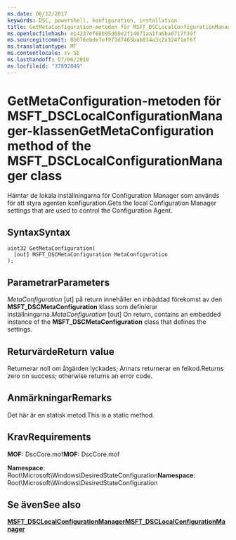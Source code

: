 ```yaml
---
ms.date: 06/12/2017
keywords: DSC, powershell, konfiguration, installation
title: GetMetaConfiguration-metoden för MSFT_DSCLocalConfigurationManager-klassen
ms.openlocfilehash: e14237ef68b95d68e2f14071aa1fa6ba0717f39f
ms.sourcegitcommit: 8b076ebde7ef971d7465bab834a3c2a32471ef6f
ms.translationtype: MT
ms.contentlocale: sv-SE
ms.lasthandoff: 07/06/2018
ms.locfileid: "37892849"
---
```

# <a name="getmetaconfiguration-method-of-the-msftdsclocalconfigurationmanager-class"></a><span data-ttu-id="26d42-103">GetMetaConfiguration-metoden för MSFT_DSCLocalConfigurationManager-klassen</span><span class="sxs-lookup"><span data-stu-id="26d42-103">GetMetaConfiguration method of the MSFT_DSCLocalConfigurationManager class</span></span>

<span data-ttu-id="26d42-104">Hämtar de lokala inställningarna för Configuration Manager som används för att styra agenten konfiguration.</span><span class="sxs-lookup"><span data-stu-id="26d42-104">Gets the local Configuration Manager settings that are used to control the Configuration Agent.</span></span>

## <a name="syntax"></a><span data-ttu-id="26d42-105">Syntax</span><span class="sxs-lookup"><span data-stu-id="26d42-105">Syntax</span></span>

```mof
uint32 GetMetaConfiguration(
  [out] MSFT_DSCMetaConfiguration MetaConfiguration
);
```

## <a name="parameters"></a><span data-ttu-id="26d42-106">Parametrar</span><span class="sxs-lookup"><span data-stu-id="26d42-106">Parameters</span></span>

<span data-ttu-id="26d42-107">*MetaConfiguration* \[ut\] på return innehåller en inbäddad förekomst av den **MSFT_DSCMetaConfiguration** klass som definierar inställningarna.</span><span class="sxs-lookup"><span data-stu-id="26d42-107">*MetaConfiguration* \[out\] On return, contains an embedded instance of the **MSFT_DSCMetaConfiguration** class that defines the settings.</span></span>

## <a name="return-value"></a><span data-ttu-id="26d42-108">Returvärde</span><span class="sxs-lookup"><span data-stu-id="26d42-108">Return value</span></span>

<span data-ttu-id="26d42-109">Returnerar noll om åtgärden lyckades; Annars returnerar en felkod.</span><span class="sxs-lookup"><span data-stu-id="26d42-109">Returns zero on success; otherwise returns an error code.</span></span>

## <a name="remarks"></a><span data-ttu-id="26d42-110">Anmärkningar</span><span class="sxs-lookup"><span data-stu-id="26d42-110">Remarks</span></span>

<span data-ttu-id="26d42-111">Det här är en statisk metod.</span><span class="sxs-lookup"><span data-stu-id="26d42-111">This is a static method.</span></span>

## <a name="requirements"></a><span data-ttu-id="26d42-112">Krav</span><span class="sxs-lookup"><span data-stu-id="26d42-112">Requirements</span></span>

<span data-ttu-id="26d42-113">**MOF:** DscCore.mof</span><span class="sxs-lookup"><span data-stu-id="26d42-113">**MOF:** DscCore.mof</span></span>

<span data-ttu-id="26d42-114">**Namespace**: Root\Microsoft\Windows\DesiredStateConfiguration</span><span class="sxs-lookup"><span data-stu-id="26d42-114">**Namespace**: Root\Microsoft\Windows\DesiredStateConfiguration</span></span>

## <a name="see-also"></a><span data-ttu-id="26d42-115">Se även</span><span class="sxs-lookup"><span data-stu-id="26d42-115">See also</span></span>

[<span data-ttu-id="26d42-116">**MSFT_DSCLocalConfigurationManager**</span><span class="sxs-lookup"><span data-stu-id="26d42-116">**MSFT_DSCLocalConfigurationManager**</span></span>](msft-dsclocalconfigurationmanager.md)
